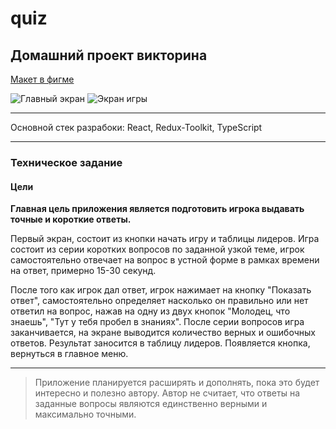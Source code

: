 # quiz

## Домашний проект викторина

[Макет в фигме](https://www.figma.com/file/8s5H0DFYT5OhJ382YDovqP/quiz?node-id=0%3A1&t=ZP7cZaq8IUw1M0Xx-1)

![Главный экран](https://skr.sh/i/240123/wW752Tzr.jpg?download=1&name=%D0%A1%D0%BA%D1%80%D0%B8%D0%BD%D1%88%D0%BE%D1%82%2024-01-2023%2014:11:21.jpg)
![Экран игры](https://skr.sh/i/240123/nVG6BI6K.jpg?download=1&name=%D0%A1%D0%BA%D1%80%D0%B8%D0%BD%D1%88%D0%BE%D1%82%2024-01-2023%2014:12:48.jpg)

***
Основной стек разрабоки: React, Redux-Toolkit, TypeScript
***

### Техническое задание

#### __Цели__

__Главная цель приложения является подготовить игрока выдавать точные и короткие ответы.__ 

Первый экран, состоит из кнопки начать игру и таблицы лидеров. Игра состоит из серии коротких вопросов по заданной узкой теме, игрок
самостоятельно отвечает на вопрос в устной форме в рамках времени на ответ, примерно 15-30 секунд. 

После того как игрок дал ответ, игрок нажимает на кнопку "Показать ответ",
самостоятельно определяет насколько он правильно или нет ответил на вопрос, нажав на одну из двух кнопок "Молодец, что
знаешь", "Тут у тебя пробел в знаниях". После серии вопросов игра заканчивается, на экране выводится количество верных и
ошибочных ответов. Результат заносится в таблицу лидеров. Появляется кнопка, вернуться в главное меню.
___

> Приложение планируется расширять и дополнять, пока это будет интересно и полезно автору. Автор не считает, что ответы
> на
> заданные вопросы являются единственно верными и максимально точными.

